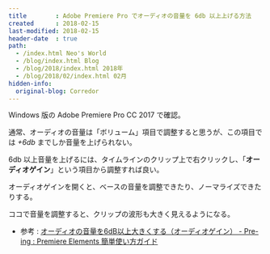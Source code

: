 ```yaml
---
title        : Adobe Premiere Pro でオーディオの音量を 6db 以上上げる方法
created      : 2018-02-15
last-modified: 2018-02-15
header-date  : true
path:
  - /index.html Neo's World
  - /blog/index.html Blog
  - /blog/2018/index.html 2018年
  - /blog/2018/02/index.html 02月
hidden-info:
  original-blog: Corredor
---
```


Windows 版の Adobe Premiere Pro CC 2017 で確認。

通常、オーディオの音量は「ボリューム」項目で調整すると思うが、この項目では *+6db* までしか音量を上げられない。

6db 以上音量を上げるには、タイムラインのクリップ上で右クリックし、「**オーディオゲイン**」という項目から調整すれば良い。

オーディオゲインを開くと、ベースの音量を調整できたり、ノーマライズできたりする。

ココで音量を調整すると、クリップの波形も大きく見えるようになる。

- 参考 : [オーディオの音量を6dB以上大きくする（オーディオゲイン） - Pre-ing : Premiere Elements 簡単使い方ガイド](http://pre-ing.sachi-web.com/middle003.shtml)
